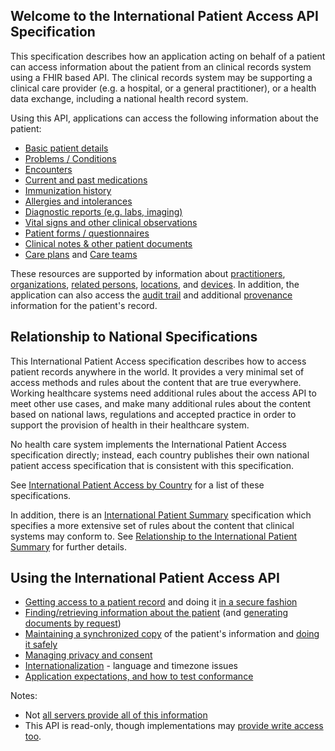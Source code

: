 ## Welcome to the International Patient Access API Specification

This specification describes how an application acting on behalf of a patient
can access information about the patient from an clinical records system using
a FHIR based API. The clinical records system may be supporting a clinical care 
provider (e.g. a hospital, or a general practitioner), or a health data exchange, 
including a national health record system.

Using this API, applications can access the following information about the patient:

* [Basic patient details](StructureDefinition-ipa-patient.html)
* [Problems / Conditions](StructureDefinition-ipa-condition.html)
* [Encounters](StructureDefinition-ipa-encounter.html)
* [Current and past medications](StructureDefinition-ipa-medicationrequest.html)
* [Immunization history](StructureDefinition-ipa-immunization.html)
* [Allergies and intolerances](StructureDefinition-ipa-allergyintolerance.html)
* [Diagnostic reports (e.g. labs, imaging)](StructureDefinition-ipa-diagnosticreport.html)
* [Vital signs and other clinical observations](StructureDefinition-ipa-observation.html)
* [Patient forms / questionnaires](StructureDefinition-ipa-questionnaireresponse.html)
* [Clinical notes & other patient documents](StructureDefinition-ipa-documentreference.html)
* [Care plans](StructureDefinition-ipa-careplan.html) and [Care teams](StructureDefinition-ipa-careteam.html)

These resources are supported by information about [practitioners](StructureDefinition-ipa-practitioner.html), 
[organizations](StructureDefinition-ipa-organization.html), [related persons](StructureDefinition-ipa-relatedperson.html), 
[locations](StructureDefinition-ipa-location.html), and [devices](StructureDefinition-ipa-device.html). 
In addition, the application can also access the [audit trail](StructureDefinition-ipa-auditevent.html) and additional
[provenance](StructureDefinition-ipa-provenance.html) information for the patient's record. 

## Relationship to National Specifications 

This International Patient Access specification describes how to access patient 
records anywhere in the world. It provides a very minimal set of access methods 
and rules about the content that are true everywhere. Working healthcare systems 
need additional rules about the access API to meet other use cases, and make many 
additional rules about the content based on national laws, regulations and accepted
practice in order to support the provision of health in their healthcare system. 

No health care system implements the International Patient Access specification 
directly; instead, each country publishes their own national patient access specification 
that is consistent with this specification. 

See [International Patient Access by Country](ipa-by-country.html) for a list of these specifications. 

In addition, there is an [International Patient Summary](http://hl7.org/fhir/uv/ips) specification which specifies
a more extensive set of rules about the content that clinical systems may conform to.
See [Relationship to the International Patient Summary](ips-relationship.html) for further details.

## Using the International Patient Access API

 - [Getting access to a patient record](access.html) and doing it [in a secure fashion](security.html)
 - [Finding/retrieving information about the patient](fetching.html) (and [generating documents by request](doc-gen.html))
 - [Maintaining a synchronized copy](synchronization.html) of the patient's information and [doing it safely](safety.html)
 - [Managing privacy and consent](privacy.html)
 - [Internationalization](internationalization.html) - language and timezone issues  
 - [Application expectations, and how to test conformance](conformance.html)

Notes:
* Not [all servers provide all of this information](conformance.html)
* This  API is read-only, though implementations may [provide write access too](conformance.html).
